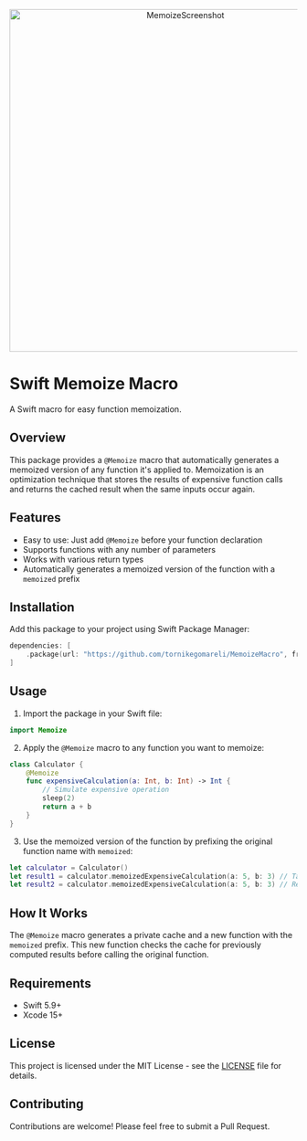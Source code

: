 <p align="center">
<img src="https://github.com/tornikegomareli/MemoizeMacro/assets/24585160/4ac49599-85d7-4457-aa7c-c912730b2d64" width="600" alt="MemoizeScreenshot">
</p>

# Swift Memoize Macro

A Swift macro for easy function memoization.

## Overview

This package provides a `@Memoize` macro that automatically generates a memoized version of any function it's applied to. Memoization is an optimization technique that stores the results of expensive function calls and returns the cached result when the same inputs occur again.

## Features

- Easy to use: Just add `@Memoize` before your function declaration
- Supports functions with any number of parameters
- Works with various return types
- Automatically generates a memoized version of the function with a `memoized` prefix

## Installation

Add this package to your project using Swift Package Manager:

```swift
dependencies: [
    .package(url: "https://github.com/tornikegomareli/MemoizeMacro", from: "0.0.1")
]
```

## Usage

1. Import the package in your Swift file:

```swift
import Memoize
```

2. Apply the `@Memoize` macro to any function you want to memoize:

```swift
class Calculator {
    @Memoize
    func expensiveCalculation(a: Int, b: Int) -> Int {
        // Simulate expensive operation
        sleep(2)
        return a + b
    }
}
```

3. Use the memoized version of the function by prefixing the original function name with `memoized`:

```swift
let calculator = Calculator()
let result1 = calculator.memoizedExpensiveCalculation(a: 5, b: 3) // Takes 2 seconds
let result2 = calculator.memoizedExpensiveCalculation(a: 5, b: 3) // Returns immediately
```

## How It Works

The `@Memoize` macro generates a private cache and a new function with the `memoized` prefix. This new function checks the cache for previously computed results before calling the original function.

## Requirements

- Swift 5.9+
- Xcode 15+

## License
This project is licensed under the MIT License - see the [LICENSE](https://github.com/tornikegomareli/MemoizeMacro/blob/main/LICENSE) file for details.

## Contributing
Contributions are welcome! Please feel free to submit a Pull Request.
